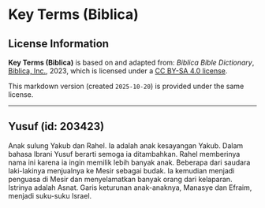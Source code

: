 # Key Terms (Biblica)

## License Information

**Key Terms (Biblica)** is based on and adapted from: _Biblica Bible Dictionary_, [Biblica, Inc.](https://www.biblica.com/), 2023, which is licensed under a [CC BY-SA 4.0 license](https://creativecommons.org/licenses/by-sa/4.0/legalcode.en).

This markdown version (created `2025-10-20`) is provided under the same license.



--------------------------------

## Yusuf (id: 203423)

Anak sulung Yakub dan Rahel. Ia adalah anak kesayangan Yakub. Dalam bahasa Ibrani Yusuf berarti semoga ia ditambahkan. Rahel memberinya nama ini karena ia ingin memilik lebih banyak anak. Beberapa dari saudara laki\-lakinya menjualnya ke Mesir sebagai budak. Ia kemudian menjadi penguasa di Mesir dan menyelamatkan banyak orang dari kelaparan. Istrinya adalah Asnat. Garis keturunan anak\-anaknya, Manasye dan Efraim, menjadi suku\-suku Israel.


